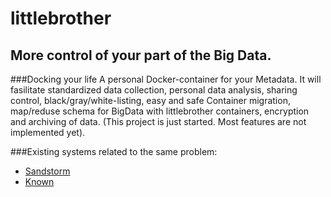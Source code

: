 littlebrother
=============
More control of your part of the Big Data. 
------------------------------------------
###Docking your life
A personal Docker-container for your Metadata. It will fasilitate standardized data collection, personal data analysis, sharing control, black/gray/white-listing, easy and safe Container migration, map/reduse schema for BigData with littlebrother containers, encryption and archiving of data.
(This project is just started. Most features are not implemented yet). 

###Existing systems related to the same problem:
- [Sandstorm](https://sandstorm.io/)
- [Known](http://withknown.com/)

